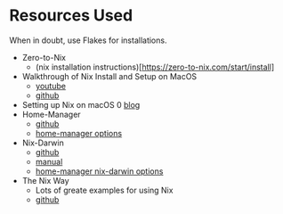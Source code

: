 # Resources Used
When in doubt, use Flakes for installations.
* Zero-to-Nix
    - (nix installation instructions)[https://zero-to-nix.com/start/install]
* Walkthrough of Nix Install and Setup on MacOS
    - [youtube](https://youtu.be/LE5JR4JcvMg?si=k6ZVxFv4oUXJIE5X)
    - [github](https://github.com/zmre/mac-nix-simple-example/tree/master)
* Setting up Nix on macOS
    0 [blog](https://davi.sh/til/nix/nix-macos-setup/)
* Home-Manager
    - [github](https://github.com/nix-community/home-manager/)
    - [home-manager options](https://nix-community.github.io/home-manager/options.xhtml)
* Nix-Darwin
    - [github](https://github.com/LnL7/nix-darwin/#flakes)
    - [manual](https://daiderd.com/nix-darwin/manual/)
    - [home-manager nix-darwin options](https://nix-community.github.io/home-manager/nix-darwin-options.xhtml)
* The Nix Way
    - Lots of greate examples for using Nix
    - [github](https://github.com/the-nix-way)